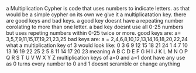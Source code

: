 a Multiplication Cypher is code that uses numbers to indicate letters. as that would be a simple cypher on its own we give it a multiplicatation key.
there are good keys and bad keys. a good key doesnt have a repeating number corolating to more than one letter. a bad key doesnt use all 0-25 numbers but uses repeting numbers within 0-25 twice or more.
good keys are: a= 3,5,7,9,11,15,17,19,21,23,25
bad keys are: a = 2,4,6,8,10,12,13,14,16,18,20,22,24
what a multiplication key of 3 would look like: 0	3	6	9	12	15	18	21	24	1	4	7	10	13	16	19	22	25	2	5	8	11	14	17	20	23
meaning A B C D E F G H I J K L M N O P Q R S T U V W X Y Z
multiplication keys of a=0 and a=1 dont have any use as 0 turns every number to 0 and 1 doesnt scramble or change anything
